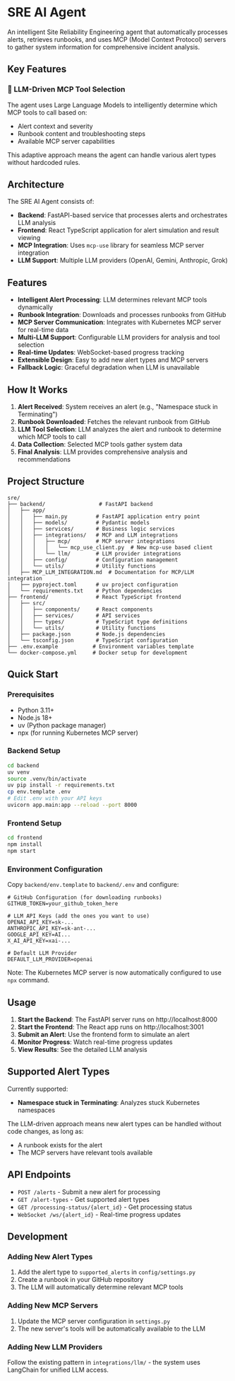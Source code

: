 # SRE AI Agent

An intelligent Site Reliability Engineering agent that automatically processes alerts, retrieves runbooks, and uses MCP (Model Context Protocol) servers to gather system information for comprehensive incident analysis.

## Key Features

### 🧠 LLM-Driven MCP Tool Selection
The agent uses Large Language Models to intelligently determine which MCP tools to call based on:
- Alert context and severity
- Runbook content and troubleshooting steps  
- Available MCP server capabilities

This adaptive approach means the agent can handle various alert types without hardcoded rules.

## Architecture

The SRE AI Agent consists of:

- **Backend**: FastAPI-based service that processes alerts and orchestrates LLM analysis
- **Frontend**: React TypeScript application for alert simulation and result viewing  
- **MCP Integration**: Uses `mcp-use` library for seamless MCP server integration
- **LLM Support**: Multiple LLM providers (OpenAI, Gemini, Anthropic, Grok)

## Features

- **Intelligent Alert Processing**: LLM determines relevant MCP tools dynamically
- **Runbook Integration**: Downloads and processes runbooks from GitHub
- **MCP Server Communication**: Integrates with Kubernetes MCP server for real-time data
- **Multi-LLM Support**: Configurable LLM providers for analysis and tool selection
- **Real-time Updates**: WebSocket-based progress tracking
- **Extensible Design**: Easy to add new alert types and MCP servers
- **Fallback Logic**: Graceful degradation when LLM is unavailable

## How It Works

1. **Alert Received**: System receives an alert (e.g., "Namespace stuck in Terminating")
2. **Runbook Downloaded**: Fetches the relevant runbook from GitHub
3. **LLM Tool Selection**: LLM analyzes the alert and runbook to determine which MCP tools to call
4. **Data Collection**: Selected MCP tools gather system data
5. **Final Analysis**: LLM provides comprehensive analysis and recommendations

## Project Structure

```
sre/
├── backend/                 # FastAPI backend
│   ├── app/
│   │   ├── main.py         # FastAPI application entry point
│   │   ├── models/         # Pydantic models
│   │   ├── services/       # Business logic services
│   │   ├── integrations/   # MCP and LLM integrations
│   │   │   ├── mcp/        # MCP server integrations
│   │   │   │   └── mcp_use_client.py  # New mcp-use based client
│   │   │   └── llm/        # LLM provider integrations
│   │   ├── config/         # Configuration management
│   │   └── utils/          # Utility functions
│   ├── MCP_LLM_INTEGRATION.md  # Documentation for MCP/LLM integration
│   ├── pyproject.toml      # uv project configuration
│   └── requirements.txt    # Python dependencies
├── frontend/               # React TypeScript frontend
│   ├── src/
│   │   ├── components/     # React components
│   │   ├── services/       # API services
│   │   ├── types/          # TypeScript type definitions
│   │   └── utils/          # Utility functions
│   ├── package.json        # Node.js dependencies
│   └── tsconfig.json       # TypeScript configuration
├── .env.example           # Environment variables template
└── docker-compose.yml     # Docker setup for development
```

## Quick Start

### Prerequisites

- Python 3.11+
- Node.js 18+
- uv (Python package manager)
- npx (for running Kubernetes MCP server)

### Backend Setup

```bash
cd backend
uv venv
source .venv/bin/activate
uv pip install -r requirements.txt
cp env.template .env
# Edit .env with your API keys
uvicorn app.main:app --reload --port 8000
```

### Frontend Setup

```bash
cd frontend
npm install
npm start
```

### Environment Configuration

Copy `backend/env.template` to `backend/.env` and configure:

```env
# GitHub Configuration (for downloading runbooks)
GITHUB_TOKEN=your_github_token_here

# LLM API Keys (add the ones you want to use)
OPENAI_API_KEY=sk-...
ANTHROPIC_API_KEY=sk-ant-...
GOOGLE_API_KEY=AI...
X_AI_API_KEY=xai-...

# Default LLM Provider
DEFAULT_LLM_PROVIDER=openai
```

Note: The Kubernetes MCP server is now automatically configured to use `npx` command.

## Usage

1. **Start the Backend**: The FastAPI server runs on http://localhost:8000
2. **Start the Frontend**: The React app runs on http://localhost:3001
3. **Submit an Alert**: Use the frontend form to simulate an alert
4. **Monitor Progress**: Watch real-time progress updates
5. **View Results**: See the detailed LLM analysis

## Supported Alert Types

Currently supported:
- **Namespace stuck in Terminating**: Analyzes stuck Kubernetes namespaces

The LLM-driven approach means new alert types can be handled without code changes, as long as:
- A runbook exists for the alert
- The MCP servers have relevant tools available

## API Endpoints

- `POST /alerts` - Submit a new alert for processing
- `GET /alert-types` - Get supported alert types
- `GET /processing-status/{alert_id}` - Get processing status
- `WebSocket /ws/{alert_id}` - Real-time progress updates

## Development

### Adding New Alert Types

1. Add the alert type to `supported_alerts` in `config/settings.py`
2. Create a runbook in your GitHub repository
3. The LLM will automatically determine relevant MCP tools

### Adding New MCP Servers

1. Update the MCP server configuration in `settings.py`
2. The new server's tools will be automatically available to the LLM

### Adding New LLM Providers

Follow the existing pattern in `integrations/llm/` - the system uses LangChain for unified LLM access.

